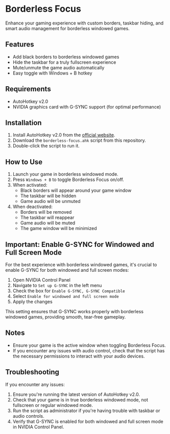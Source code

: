 # Borderless Focus

Enhance your gaming experience with custom borders, taskbar hiding, and smart audio management for borderless windowed games.

## Features

- Add black borders to borderless windowed games
- Hide the taskbar for a truly fullscreen experience
- Mute/unmute the game audio automatically
- Easy toggle with Windows + B hotkey

## Requirements

- AutoHotkey v2.0
- NVIDIA graphics card with G-SYNC support (for optimal performance)

## Installation

1. Install AutoHotkey v2.0 from the [official website](https://www.autohotkey.com/).
2. Download the `borderless-focus.ahk` script from this repository.
3. Double-click the script to run it.

## How to Use

1. Launch your game in borderless windowed mode.
2. Press `Windows + B` to toggle Borderless Focus on/off.
3. When activated:
   - Black borders will appear around your game window
   - The taskbar will be hidden
   - Game audio will be unmuted
4. When deactivated:
   - Borders will be removed
   - The taskbar will reappear
   - Game audio will be muted
   - The game window will be minimized
  
## Important: Enable G-SYNC for Windowed and Full Screen Mode

For the best experience with borderless windowed games, it's crucial to enable G-SYNC for both windowed and full screen modes:

1. Open NVIDIA Control Panel
2. Navigate to `Set up G-SYNC` in the left menu
3. Check the box for `Enable G-SYNC, G-SYNC Compatible`
4. Select `Enable for windowed and full screen mode`
5. Apply the changes

This setting ensures that G-SYNC works properly with borderless windowed games, providing smooth, tear-free gameplay.

## Notes

- Ensure your game is the active window when toggling Borderless Focus.
- If you encounter any issues with audio control, check that the script has the necessary permissions to interact with your audio devices.

## Troubleshooting

If you encounter any issues:
1. Ensure you're running the latest version of AutoHotkey v2.0.
2. Check that your game is in true borderless windowed mode, not fullscreen or regular windowed mode.
3. Run the script as administrator if you're having trouble with taskbar or audio controls.
4. Verify that G-SYNC is enabled for both windowed and full screen mode in NVIDIA Control Panel.
